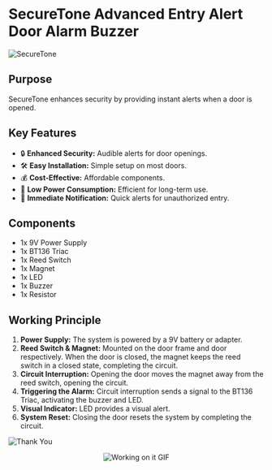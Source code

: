 # SecureTone Advanced Entry Alert Door Alarm Buzzer

![SecureTone](https://img.shields.io/badge/Project-SecureTone-brightgreen)

## Purpose
SecureTone enhances security by providing instant alerts when a door is opened.

## Key Features
- 🔒 **Enhanced Security:** Audible alerts for door openings.
- 🛠️ **Easy Installation:** Simple setup on most doors.
- 💰 **Cost-Effective:** Affordable components.
- 🔋 **Low Power Consumption:** Efficient for long-term use.
- 🚨 **Immediate Notification:** Quick alerts for unauthorized entry.

## Components
- 1x 9V Power Supply
- 1x BT136 Triac
- 1x Reed Switch
- 1x Magnet
- 1x LED
- 1x Buzzer
- 1x Resistor


## Working Principle
1. **Power Supply:** The system is powered by a 9V battery or adapter.
2. **Reed Switch & Magnet:** Mounted on the door frame and door respectively. When the door is closed, the magnet keeps the reed switch in a closed state, completing the circuit.
3. **Circuit Interruption:** Opening the door moves the magnet away from the reed switch, opening the circuit.
4. **Triggering the Alarm:** Circuit interruption sends a signal to the BT136 Triac, activating the buzzer and LED.
5. **Visual Indicator:** LED provides a visual alert.
6. **System Reset:** Closing the door resets the system by completing the circuit.

![Thank You](https://img.shields.io/badge/Thank%20You!-blue?style=flat-square&logo=smile)

<!-- Graphical GIF Animation -->
<div class="gif-container" style="text-align: center; margin-bottom: 20px;">
  <img src="https://i.giphy.com/media/v1.Y2lkPTc5MGI3NjExYzdob2I4cHdsdWhnbmtmYTBxbnk4cnl2YjZ1bGw5ZGZvMXBwdWc4bSZlcD12MV9pbnRlcm5hbF9naWZfYnlfaWQmY3Q9Zw/00n6TSoGffGTLXSMPO/giphy.gif" alt="Working on it GIF" />
</div>
